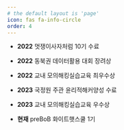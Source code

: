 ```yaml
---
# the default layout is 'page'
icon: fas fa-info-circle
order: 4
---
```


* **2022** 멋쟁이사자처럼 10기 수료
* **2022** 동북권 데이터활용 대회 장려상
* **2022** 교내 모의해킹실습교육 최우수상


* **2023** 국정원 주관 윤리적해커양성 수료
* **2023** 교내 모의해킹실습교육 우수상
* **현재** preBoB 화이트햇스쿨 1기
